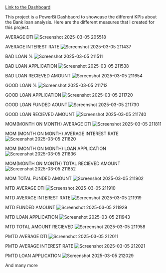 [Link to the Dashboard](https://app.powerbi.com/view?r=eyJrIjoiZTA2MjQ3NjMtZWRkMC00ODUzLTk4ODEtOTM1NTc1Mjg2NTIzIiwidCI6ImE2N2Q5MzI2LWE4NjYtNDcyNC05ODQ3LTYwYWY5OGNkYTg5NyJ9)


This project is a PowerBi Dashbaord to showcase the different KPIs about the  Bank loan analysis.
Here are the different measures that I created for this project.


AVERAGE DTI
![Screenshot 2025-03-05 205518](https://github.com/user-attachments/assets/a6c92a27-741e-47a4-9722-105a70d45f15)

AVERAGE INTEREST RATE
![Screenshot 2025-03-05 211437](https://github.com/user-attachments/assets/2aecca9e-8456-45cd-b0cd-74b136405f2d)

BAD LOAN %
![Screenshot 2025-03-05 211511](https://github.com/user-attachments/assets/bf842419-fb31-4ebd-9721-2394b81deb6f)

BAD LOAN APPLICATION
![Screenshot 2025-03-05 211538](https://github.com/user-attachments/assets/cf3e3c2f-ac2a-45fb-aaac-fe0819117df7)

BAD LOAN RECIEVED AMOUNT
![Screenshot 2025-03-05 211654](https://github.com/user-attachments/assets/022ae507-4df8-4567-9875-e79c46546b99)

GOOD LOAN %
![Screenshot 2025-03-05 211712](https://github.com/user-attachments/assets/e417c66b-6e01-46bd-aee5-8b433f856694)

GOOD LOAN APPLICATION
![Screenshot 2025-03-05 211720](https://github.com/user-attachments/assets/dd9350e6-f7fb-420d-8187-dbc846011dad)

GOOD LOAN FUNDED AOUNT
![Screenshot 2025-03-05 211730](https://github.com/user-attachments/assets/bce87f22-c8a4-465e-81b9-1aa89d40a348)

GOOD LOAN RECIEVED AMOUNT
![Screenshot 2025-03-05 211740](https://github.com/user-attachments/assets/6dc515d8-3054-445a-90e4-7f0f3c3fe999)


MOM(MONTH ON MONTH) AVERAGE DTI
![Screenshot 2025-03-05 211811](https://github.com/user-attachments/assets/358e2883-f713-41e6-b2ca-2f0be7849335)




MOM (MONTH ON MONTH) AVERAGE INTEREST RATE
![Screenshot 2025-03-05 211820](https://github.com/user-attachments/assets/bda0efc7-126d-43f4-a804-7aa852f2bce2)

MOM (MONTH ON MONTH) LOAN APPLICATION
![Screenshot 2025-03-05 211836](https://github.com/user-attachments/assets/0b0bebea-f2d2-4a75-b8ca-51d745fb5cc8)

MOM(MONTH ON MONTH) TOTAL RECIEVED AMOUNT
![Screenshot 2025-03-05 211852](https://github.com/user-attachments/assets/df6b515e-a4d2-4f83-882a-bbac9e6e8f79)


MOM TOTAL FUNDED AMOUNT
![Screenshot 2025-03-05 211902](https://github.com/user-attachments/assets/a7f716a8-374d-40ca-b425-b7a23c6157a9)

MTD AVERAGE DTI
![Screenshot 2025-03-05 211910](https://github.com/user-attachments/assets/36797803-8410-4b82-bf57-a35d766c6bfa)

MTD AVERAGE INTEREST RATE
![Screenshot 2025-03-05 211919](https://github.com/user-attachments/assets/b4350be7-5ecb-4b1a-88b6-7196332eb6d3)

MTD FUNDED AMOUNT
![Screenshot 2025-03-05 211929](https://github.com/user-attachments/assets/ec9fa041-1312-4f9e-b21a-ff502e88951a)

MTD LOAN APPLICATION
![Screenshot 2025-03-05 211943](https://github.com/user-attachments/assets/dc2083a1-42b6-4d0f-b72e-7f7e58989287)

MTD TOTAL AMOUNT RECIEVED
![Screenshot 2025-03-05 211958](https://github.com/user-attachments/assets/703aaa6a-8081-497d-b260-5fdd5a2c5562)

PMTD AVERAGE DTI
![Screenshot 2025-03-05 212011](https://github.com/user-attachments/assets/07548c49-e5da-42f7-a525-d37c0869b486)

PMTD AVERAGE INTEREST RATE
![Screenshot 2025-03-05 212021](https://github.com/user-attachments/assets/3c62ce02-badc-4c24-9c80-00983bfe6881)

PMTD LOAN APPLICATION
![Screenshot 2025-03-05 212029](https://github.com/user-attachments/assets/a53a6531-c1ef-4797-9465-ec9dc4c01dad)


And many more


































